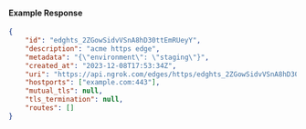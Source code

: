 <!-- Code generated for API Clients. DO NOT EDIT. -->

#### Example Response

```json
{
	"id": "edghts_2ZGowSidvVSnA8hD30ttEmRUeyY",
	"description": "acme https edge",
	"metadata": "{\"environment\": \"staging\"}",
	"created_at": "2023-12-08T17:53:34Z",
	"uri": "https://api.ngrok.com/edges/https/edghts_2ZGowSidvVSnA8hD30ttEmRUeyY",
	"hostports": ["example.com:443"],
	"mutual_tls": null,
	"tls_termination": null,
	"routes": []
}
```
